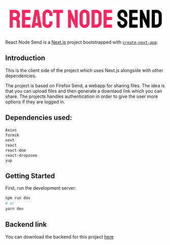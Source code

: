 ## 
![Logo](public/logo.svg)

React Node Send is a [Next.js](https://nextjs.org/) project bootstrapped with [`create-next-app`](https://github.com/vercel/next.js/tree/canary/packages/create-next-app).

## Introduction

This is the client side of the project which uses Next.js alongside with other dependencies. 

The project is based on Firefox Send, a webapp for sharing files. The idea is that you can upload files and then generate a downlaod link which you can share. The projects handles authentication in order to give the user more options if they are logged in.

## Dependencies used: 
    Axios 
    formik
    next
    react 
    react-dom
    react-dropzone
    yup


## Getting Started

First, run the development server:

```bash
npm run dev
# or
yarn dev
```

## Backend link

You can download the backend for this project [here](https://github.com/BauTancredi/nodesend-server)